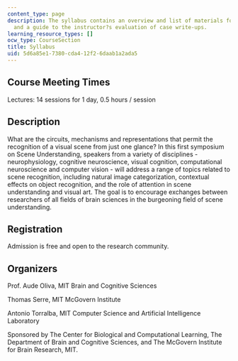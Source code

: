 ```yaml
---
content_type: page
description: The syllabus contains an overview and list of materials for the course
  and a guide to the instructor?s evaluation of case write-ups.
learning_resource_types: []
ocw_type: CourseSection
title: Syllabus
uid: 5d6a85e1-7380-cda4-12f2-6daab1a2ada5
---
```


Course Meeting Times
--------------------

Lectures: 14 sessions for 1 day, 0.5 hours / session

Description
-----------

What are the circuits, mechanisms and representations that permit the recognition of a visual scene from just one glance? In this first symposium on Scene Understanding, speakers from a variety of disciplines - neurophysiology, cognitive neuroscience, visual cognition, computational neuroscience and computer vision - will address a range of topics related to scene recognition, including natural image categorization, contextual effects on object recognition, and the role of attention in scene understanding and visual art. The goal is to encourage exchanges between researchers of all fields of brain sciences in the burgeoning field of scene understanding.

Registration
------------

Admission is free and open to the research community.

Organizers
----------

Prof. Aude Oliva, MIT Brain and Cognitive Sciences

Thomas Serre, MIT McGovern Institute

Antonio Torralba, MIT Computer Science and Artificial Intelligence Laboratory

Sponsored by The Center for Biological and Computational Learning, The Department of Brain and Cognitive Sciences, and The McGovern Institute for Brain Research, MIT.